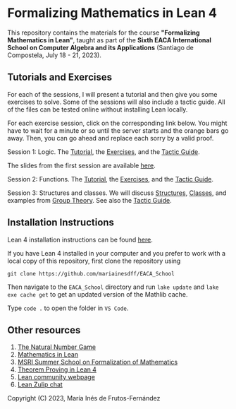 # Formalizing Mathematics in Lean 4

This repository contains the materials for the course **"Formalizing Mathematics in Lean"**, taught as part of the **Sixth EACA International School on Computer Algebra and its Applications** (Santiago de Compostela, July 18 - 21, 2023).

## Tutorials and Exercises
For each of the sessions, I will present a tutorial and then give you some exercises to solve. Some of the sessions will also include a tactic guide. All of the files can be tested online without installing Lean locally.

For each exercise session, click on the corresponding link below. You might have to wait for a minute or so until the server starts and the orange bars go away. Then, you can go ahead and replace each sorry by a valid proof.

Session 1: Logic.
The [Tutorial](https://lean.math.hhu.de/#url=https%3A%2F%2Fraw.githubusercontent.com%2Fmariainesdff%2FEACA_School%2Fmaster%2F1_logic%2Flogic_tutorial.lean), the [Exercises](https://lean.math.hhu.de/#url=https%3A%2F%2Fraw.githubusercontent.com%2Fmariainesdff%2FEACA_School%2Fmaster%2F1_logic%2Flogic_exercises.lean), and the [Tactic Guide](https://lean.math.hhu.de/#url=https%3A%2F%2Fraw.githubusercontent.com%2Fmariainesdff%2FEACA_School%2Fmaster%2F1_logic%2Ftactics.lean).

The slides from the first session are available [here](https://github.com/mariainesdff/EACA_School/blob/master/1_logic/session_1.pdf).

Session 2: Functions.
The [Tutorial](https://lean.math.hhu.de/#url=https%3A%2F%2Fraw.githubusercontent.com%2Fmariainesdff%2FEACA_School%2Fmaster%2F2_functions%2Ffunctions_tutorial.lean), the [Exercises](https://lean.math.hhu.de/#url=https%3A%2F%2Fraw.githubusercontent.com%2Fmariainesdff%2FEACA_School%2Fmaster%2F2_functions%2Ffunctions_exercises.lean), and the [Tactic Guide](https://lean.math.hhu.de/#url=https%3A%2F%2Fraw.githubusercontent.com%2Fmariainesdff%2FEACA_School%2Fmaster%2F2_functions%2Ftactics_2.lean).

Session 3: Structures and classes.
We will discuss [Structures](https://lean.math.hhu.de/#url=https%3A%2F%2Fraw.githubusercontent.com%2Fmariainesdff%2FEACA_School%2Fmaster%2F3_structures%2Fstructures.lean), [Classes](https://lean.math.hhu.de/#url=https%3A%2F%2Fraw.githubusercontent.com%2Fmariainesdff%2FEACA_School%2Fmaster%2F3_structures%2Fclasses.lean), and examples from [Group Theory](https://lean.math.hhu.de/#url=https%3A%2F%2Fraw.githubusercontent.com%2Fmariainesdff%2FEACA_School%2Fmaster%2F3_structures%2Fgroups.lean). See also the [Tactic Guide](https://lean.math.hhu.de/#url=https%3A%2F%2Fraw.githubusercontent.com%2Fmariainesdff%2FEACA_School%2Fmaster%2F3_structures%2Ftactics_3.lean).

## Installation Instructions
Lean 4 installation instructions can be found [here](https://leanprover-community.github.io/get_started.html).

If you have Lean 4 installed in your computer and you prefer to work with a local copy of this repository, first clone the repository using
```
git clone https://github.com/mariainesdff/EACA_School
```

Then navigate to the `EACA_School` directory and run `lake update` and `lake exe cache get` to get an updated version of the Mathlib cache.

Type `code .` to open the folder in `VS Code`.

## Other resources

1. [The Natural Number Game](https://adam.math.hhu.de/\#/g/hhu-adam/NNG4)
2. [Mathematics in Lean](https://leanprover-community.github.io/mathematics_in_lean/)
3. [MSRI Summer School on Formalization of Mathematics](https://www.msri.org/summer_schools/1021)
4. [Theorem Proving in Lean 4](https://leanprover.github.io/theorem_proving_in_lean4/)
5. [Lean community webpage](https://leanprover-community.github.io/)
6. [Lean Zulip chat](https://leanprover.zulipchat.com/)

Copyright (C) 2023, María Inés de Frutos-Fernández
